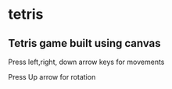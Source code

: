 # tetris

## Tetris game built using canvas

Press left,right, down arrow keys for movements

Press Up arrow for rotation
